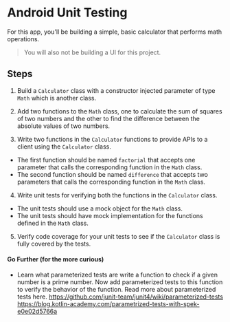 # Android Unit Testing

For this app, you'll be building a simple, basic calculator that performs math operations. 
> You will also not be building a UI for this project.

## Steps

1. Build a `Calculator` class with a constructor injected parameter of type `Math` which is another class.  
2. Add two functions to the `Math` class, one to calculate the sum of squares of two numbers and the other to find the difference between the absolute values of two numbers. 

3. Write two functions in the `Calculator` functions to provide APIs to a client using the `Calculator` class. 
* The first function should be named `factorial` that accepts one parameter that calls the corresponding function in the `Math` class. 
* The second function should be named `difference` that accepts two parameters that calls the corresponding function in the `Math` class.

4. Write unit tests for verifying both the functions in the `Calculator` class.
* The unit tests should use a mock object for the `Math` class. 
* The unit tests should have mock implementation for the functions defined in the `Math` class.

5. Verify code coverage for your unit tests to see if the `Calculator` class is fully covered by the tests. 


#### Go Further (for the more curious)

* Learn what parameterized tests are write a function to check if a given number is a prime number. Now add parameterized tests to this function to verify the behavior of the function. 
Read more about parameterized tests here. 
https://github.com/junit-team/junit4/wiki/parameterized-tests  
https://blog.kotlin-academy.com/parametrized-tests-with-spek-e0e02d5766a

